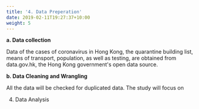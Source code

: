 ```yaml
---
title: '4. Data Preperation'
date: 2019-02-11T19:27:37+10:00
weight: 5
---
```


**a. Data collection**

Data of the cases of coronavirus in Hong Kong, the quarantine building list, means of transport, population, as well as testing, are obtained from data.gov.hk, the Hong Kong government's open data source.

**b. Data Cleaning and Wrangling**

All the data will be checked for duplicated data. The study will focus on 

4. Data Analysis
